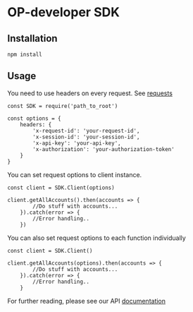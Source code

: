 # OP-developer SDK

## Installation

    npm install

## Usage

You need to use headers on every request. See [requests](https://op-developer.fi/docs/#user-content-requests)

    const SDK = require('path_to_root')

    const options = {
        headers: {
            'x-request-id': 'your-request-id',
            'x-session-id': 'your-session-id',
            'x-api-key': 'your-api-key',
            'x-authorization': 'your-authorization-token'
        }
    }

You can set request options to client instance.

    const client = SDK.Client(options)

    client.getAllAccounts().then(accounts => {
            //Do stuff with accounts...
        }).catch(error => {
            //Error handling..
        })

You can also set request options to each function individually

    const client = SDK.Client()

    client.getAllAccounts(options).then(accounts => {
            //Do stuff with accounts...
        }).catch(error => {
            //Error handling..
        }

For further reading, please see our API [documentation](https://op-developer.fi/docs/)
